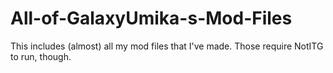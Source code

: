 # All-of-GalaxyUmika-s-Mod-Files
This includes (almost) all my mod files that I've made. Those require NotITG to run, though.

